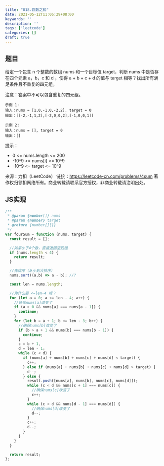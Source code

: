 ```yaml
---
title: "018.四数之和"
date: 2021-05-12T11:06:29+08:00
keywords: ''
description: ''
tags: ['leetcode']
categories: []
draft: true
---
```


## 题目

给定一个包含 n 个整数的数组 nums 和一个目标值 target，判断 nums 中是否存在四个元素 a，b，c 和 d ，使得 a + b + c + d 的值与 target 相等？找出所有满足条件且不重复的四元组。

注意：答案中不可以包含重复的四元组。

```
示例 1：
输入：nums = [1,0,-1,0,-2,2], target = 0
输出：[[-2,-1,1,2],[-2,0,0,2],[-1,0,0,1]]

示例 2：
输入：nums = [], target = 0
输出：[]
```

提示：

- 0 <= nums.length <= 200
- -10^9 <= nums[i] <= 10^9
- -10^9 <= target <= 10^9

来源：力扣（LeetCode）
链接：https://leetcode-cn.com/problems/4sum
著作权归领扣网络所有。商业转载请联系官方授权，非商业转载请注明出处。


## JS实现

```javascript
/**
 * @param {number[]} nums
 * @param {number} target
 * @return {number[][]}
 */
var fourSum = function (nums, target) {
  const result = [];

  //如果小于4个数，直接返回空数组
  if (nums.length < 4) {
    return result;
  }

  //先排序（从小到大排序）
  nums.sort((a,b) => a - b); //?

  const len = nums.length;

  //为什么要 <=len-4 呢？
  for (let a = 0; a <= len - 4; a++) {
    //确保nums[a]改变了
    if (a > 0 && nums[a] === nums[a - 1]) {
      continue;
    } 
    for (let b = a + 1; b <= len - 3; b++) {
      //确保nums[b]改变了
      if (b > a + 1 && nums[b] === nums[b - 1]) {
        continue;
      } 
      c = b + 1, 
      d = len - 1;
      while (c < d) {
        if (nums[a] + nums[b] + nums[c] + nums[d] < target) {
          c++;
        } else if (nums[a] + nums[b] + nums[c] + nums[d] > target) {
          d--;
        } else {
          result.push([nums[a], nums[b], nums[c], nums[d]]);
          while (c < d && nums[c + 1] === nums[c]) {
            //确保nums[c]改变了
            c++;
          }
          while (c < d && nums[d - 1] === nums[d]) {
            //确保nums[d]改变了
            d--;
          }
          c++;
          d--;
        }
      }
    }
  }

  return result;
};
```
